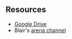 ## Resources
- [Google Drive](https://drive.google.com/drive/u/0/folders/0ANOdHyxe8_6lUk9PVA)
- Blair's [arena channel](https://www.are.na/blair-subbaraman-q0zo2rmq0vw/body-language-lsulpqoaqe)
